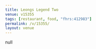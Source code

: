 ```yaml
---
title: Leongs Legend Two
venue: v15355
tags: [restaurant, food, "fhrs:412983"]
permalink: /v/15355/
layout: venue
---
```

null